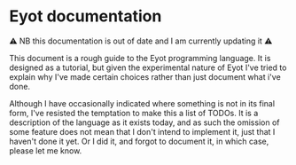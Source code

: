 # Eyot documentation

⚠ NB this documentation is out of date and I am currently updating it ⚠ 

This document is a rough guide to the Eyot programming language.
It is designed as a tutorial, but given the experimental nature of Eyot I've tried to explain why I've made certain choices rather than just document what i've done.

Although I have occasionally indicated where something is not in its final form, I've resisted the temptation to make this a list of TODOs.
It is a description of the language as it exists today, and as such the omission of some feature does not mean that I don't intend to implement it, just that I haven't done it yet.
Or I did it, and forgot to document it, in which case, please let me know.



